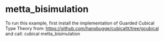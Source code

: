 # metta_bisimulation

To run this example, first install the implementation of Guarded Cubical Type Theory from:
    https://github.com/hansbugge/cubicaltt/tree/gcubical
and call: cubical metta_bisimulation
